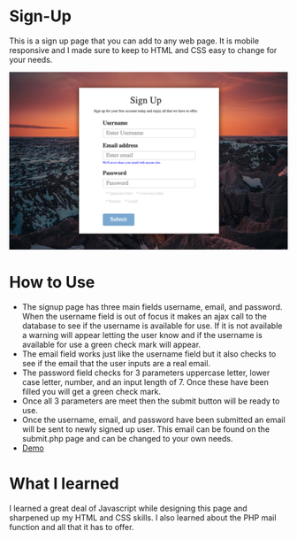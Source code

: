 # Sign-Up
This is a sign up page that you can add to any web page. It is mobile responsive and I made sure to keep to HTML and 
CSS easy to change for your needs.

![Image of SignUp](https://github.com/ecombee28/Sign-Up/blob/master/signUp/images/Screen%20Shot%202019-05-04%20at%204.55.18%20PM.png)

# How to Use
* The signup page has three main fields username, email, and password. When the username field is out of focus it makes an
ajax call to the database to see if the username is available for use. If it is not available a warning will appear letting the user know and if the username is available for use a green check mark will appear.
* The email field works just like the username field but it also checks to see if the email that the user inputs are a real email. 
* The password field checks for 3 parameters uppercase letter, lower case letter, number, and an input length of 7. Once these have been filled you will get a green check mark.
* Once all 3 parameters are meet then the submit button will be ready to use.
* Once the username, email, and password have been submitted an email will be sent to newly signed up user. This email can be found on the submit.php page and can be changed to your own needs.
* [Demo](https://combeecreations.com/signUp/)

# What I learned
I learned a great deal of Javascript while designing this page and sharpened up my HTML and CSS skills. I also learned about the PHP mail function and all that it has to offer.
